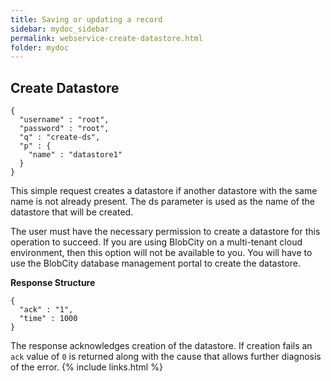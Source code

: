 ```yaml
---
title: Saving or updating a record
sidebar: mydoc_sidebar
permalink: webservice-create-datastore.html
folder: mydoc
---
```


## Create Datastore

```
{
  "username" : "root",
  "password" : "root",
  "q" : "create-ds",
  "p" : {
    "name" : "datastore1"
  }
}
```

This simple request creates a datastore if another datastore with the same name is not already present. The ds parameter is used as the name of the datastore that will be created.

The user must have the necessary permission to create a datastore for this operation to succeed. If you are using BlobCity on a multi-tenant cloud environment, then this option will not be available to you. You will have to use the BlobCity database management portal to create the datastore.

**Response Structure**

```
{
  "ack" : "1",
  "time" : 1000
}
```

The response acknowledges creation of the datastore. If creation fails an `ack` value of `0` is returned along with the cause that allows further diagnosis of the error.
{% include links.html %}

